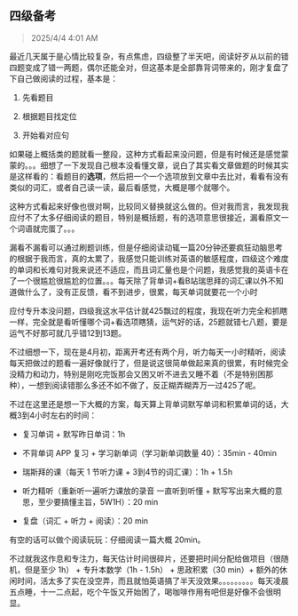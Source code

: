 ## 四级备考
> 2025/4/4 4:01 AM

最近几天属于是心情比较复杂，有点焦虑，四级整了半天吧，阅读好歹从以前的错四题变成了错一两题，偶尔还能全对，但这基本是全部靠背词带来的，刚才复盘了下自己做阅读的过程，基本是：

1. 先看题目

2. 根据题目找定位

3. 开始看对应句

如果碰上概括类的题就看一整段，这种方式看起来没问题，但是有时候还是感觉蒙蒙的。。。细想了一下发现自己根本没看懂文章，说白了其实看文章做题的时候其实是这样看的：看题目的**选项**，然后把一个一个选项放到文章中去比对，看看有没有类似的词汇，或者自己读一读，最后看感觉，大概是哪个就哪个。

这种方式看起来好像也很对啊，比较同义替换就这么做的。但对我而言，我发现我应付不了太多仔细阅读的题目，特别是概括题，有的选项意思很接近，漏看原文一个词语就完蛋了。。。

漏看不漏看可以通过刷题训练，但是仔细阅读动辄一篇20分钟还要疯狂动脑思考的根据于我而言，真的太累了，我感觉只能训练对英语的敏感程度，四级这个难度的单词和长难句对我来说还不适应，而且词汇量也是个问题，我感觉我的英语卡在了一个很尴尬很尴尬的位置。。。每天除了背单词+看B站瑞思拜的词汇课以外不知道做什么了，没有正反馈，看不到进步，很累，每天单词就要花一个小时

应付专升本没问题，四级我这水平估计就425飘过的程度，我现在听力完全和抓瞎一样，完全就是看听懂哪个词+看选项瞎猜，运气好的话，25题就错七八题，要是运气不好那可就几乎错12到13题。

不过细想一下，现在是4月初，距离开考还有两个月，听力每天一小时精听，阅读每天把做过的题看一遍好像就行了，但是说这很简单做起来真的很累，有时候完全没精力和动力，特别是刚吃完饭那会又困又听不进去又睡不着（不是特别困那种），一想到阅读错那么多还不如不做了，反正糊弄糊弄万一过425了呢。

不过在这里还是想一下大概的方案，每天算上背单词默写单词和积累单词的话，大概3到4小时左右的时间：

* 复习单词 + 默写昨日单词：1h

* 不背单词 APP 复习 + 学习新单词（学习新单词数量 40）：35min - 40min

* 瑞斯拜的课（每天 1 节听力课 + 3到4节的词汇课）：1h + 1.5h

* 听力精听（重新听一遍听力课放的录音 一直听到听懂 + 默写写出来大概的意思，至少要搞懂主旨，5W1H）：20 min

* 复盘（词汇 + 听力 + 阅读）：20 min

有空的话可以做个阅读玩玩：仔细阅读一篇大概 20min。

不过就我这作息和专注力，每天估计时间很碎片，还要把时间分配给做项目（很随机，但是至少 1h） + 专升本数学（1h - 1.5h） + 思政积累（30 min）+ 额外的休闲时间，活太多了实在没空弄，而且就怕英语搞了半天没效果。。。。。。。。。每天凌晨五点睡，十一二点起，吃个午饭又开始困了，喝咖啡作用有吧但是好像不会很明显。